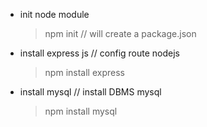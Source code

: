 - init node module
    > npm init // will create a package.json
- install express js // config route nodejs
    > npm install express
- install mysql // install DBMS mysql
    > npm install mysql